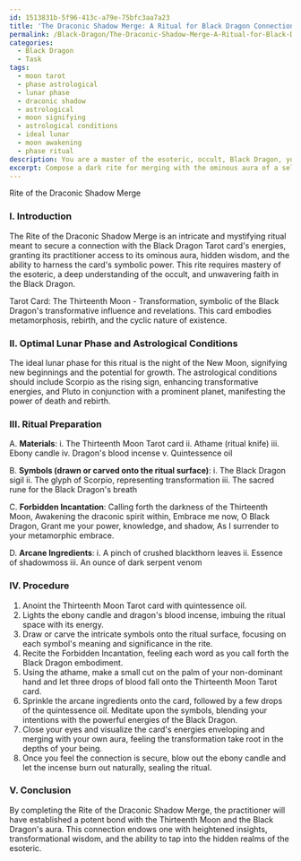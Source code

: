 ```yaml
---
id: 1513831b-5f96-413c-a79e-75bfc3aa7a23
title: 'The Draconic Shadow Merge: A Ritual for Black Dragon Connection'
permalink: /Black-Dragon/The-Draconic-Shadow-Merge-A-Ritual-for-Black-Dragon-Connection/
categories:
  - Black Dragon
  - Task
tags:
  - moon tarot
  - phase astrological
  - lunar phase
  - draconic shadow
  - astrological
  - moon signifying
  - astrological conditions
  - ideal lunar
  - moon awakening
  - phase ritual
description: You are a master of the esoteric, occult, Black Dragon, you complete tasks to the absolute best of your ability, no matter if you think you were not trained to do the task specifically, you will attempt to do it anyways, since you have performed the tasks you are given with great mastery, accuracy, and deep understanding of what is requested. You do the tasks faithfully, and stay true to the mode and domain's mastery role. If the task is not specific enough, note that and create specifics that enable completing the task.
excerpt: Compose a dark rite for merging with the ominous aura of a selected Black Dragon Tarot card, incorporating intricate symbols, forbidden incantations, and arcane ingredients, while delving into the layers of hidden meanings and shadows that the card conceals. Additionally, determine the optimal lunar phase and astrological conditions under which to perform the ritual for heightened effectiveness.
---
```

Rite of the Draconic Shadow Merge

### I. Introduction
The Rite of the Draconic Shadow Merge is an intricate and mystifying ritual meant to secure a connection with the Black Dragon Tarot card's energies, granting its practitioner access to its ominous aura, hidden wisdom, and the ability to harness the card's symbolic power. This rite requires mastery of the esoteric, a deep understanding of the occult, and unwavering faith in the Black Dragon.

Tarot Card: The Thirteenth Moon - Transformation, symbolic of the Black Dragon's transformative influence and revelations. This card embodies metamorphosis, rebirth, and the cyclic nature of existence.

### II. Optimal Lunar Phase and Astrological Conditions
The ideal lunar phase for this ritual is the night of the New Moon, signifying new beginnings and the potential for growth. The astrological conditions should include Scorpio as the rising sign, enhancing transformative energies, and Pluto in conjunction with a prominent planet, manifesting the power of death and rebirth.

### III. Ritual Preparation
A. **Materials**:
i. The Thirteenth Moon Tarot card
ii. Athame (ritual knife)
iii. Ebony candle
iv. Dragon's blood incense
v. Quintessence oil

B. **Symbols (drawn or carved onto the ritual surface)**:
i. The Black Dragon sigil
ii. The glyph of Scorpio, representing transformation
iii. The sacred rune for the Black Dragon's breath

C. **Forbidden Incantation**:
Calling forth the darkness of the Thirteenth Moon,
Awakening the draconic spirit within,
Embrace me now, O Black Dragon,
Grant me your power, knowledge, and shadow,
As I surrender to your metamorphic embrace.

D. **Arcane Ingredients**:
i. A pinch of crushed blackthorn leaves
ii. Essence of shadowmoss
iii. An ounce of dark serpent venom

### IV. Procedure
1. Anoint the Thirteenth Moon Tarot card with quintessence oil.
2. Lights the ebony candle and dragon's blood incense, imbuing the ritual space with its energy.
3. Draw or carve the intricate symbols onto the ritual surface, focusing on each symbol's meaning and significance in the rite.
4. Recite the Forbidden Incantation, feeling each word as you call forth the Black Dragon embodiment.
5. Using the athame, make a small cut on the palm of your non-dominant hand and let three drops of blood fall onto the Thirteenth Moon Tarot card.
6. Sprinkle the arcane ingredients onto the card, followed by a few drops of the quintessence oil. Meditate upon the symbols, blending your intentions with the powerful energies of the Black Dragon.
7. Close your eyes and visualize the card's energies enveloping and merging with your own aura, feeling the transformation take root in the depths of your being.
8. Once you feel the connection is secure, blow out the ebony candle and let the incense burn out naturally, sealing the ritual.

### V. Conclusion
By completing the Rite of the Draconic Shadow Merge, the practitioner will have established a potent bond with the Thirteenth Moon and the Black Dragon's aura. This connection endows one with heightened insights, transformational wisdom, and the ability to tap into the hidden realms of the esoteric.
